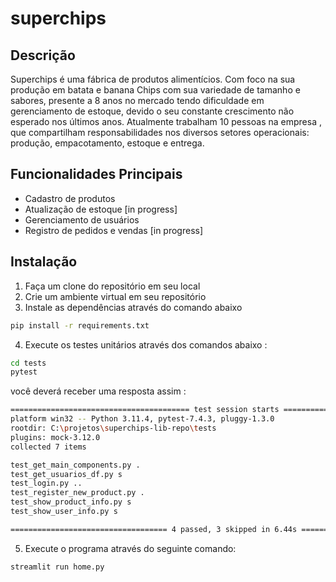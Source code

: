 # superchips 

## Descrição

Superchips é uma fábrica de produtos alimentícios. Com foco na sua produção em batata e banana Chips com sua variedade de tamanho e sabores, presente a 8 anos no mercado tendo dificuldade em gerenciamento de estoque, devido o seu constante crescimento não esperado nos últimos anos. Atualmente trabalham 10 pessoas na empresa , que compartilham responsabilidades nos diversos setores operacionais: produção, empacotamento, estoque e entrega. 


## Funcionalidades Principais

- Cadastro de produtos 
- Atualização de estoque [in progress]
- Gerenciamento de usuários 
- Registro de pedidos e vendas [in progress]


## Instalação

1. Faça um clone do repositório em seu local 
2. Crie um ambiente virtual em seu repositório
3. Instale as dependências através do comando abaixo 

```bash
pip install -r requirements.txt
```

4. Execute os testes unitários através dos comandos abaixo :  
```bash
cd tests
pytest
```
você deverá receber uma resposta assim :

```bash
======================================== test session starts ========================================
platform win32 -- Python 3.11.4, pytest-7.4.3, pluggy-1.3.0
rootdir: C:\projetos\superchips-lib-repo\tests
plugins: mock-3.12.0
collected 7 items

test_get_main_components.py .                                                                  [ 14%]
test_get_usuarios_df.py s                                                                      [ 28%]
test_login.py ..                                                                               [ 57%]
test_register_new_product.py .                                                                 [ 71%]
test_show_product_info.py s                                                                    [ 85%]
test_show_user_info.py s                                                                       [100%]

=================================== 4 passed, 3 skipped in 6.44s ====================================
```
5. Execute o programa através do seguinte comando: 

```bash
streamlit run home.py
```
